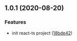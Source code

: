## 1.0.1 (2020-08-20)


### Features

* init react-ts project ([18bde42](https://github.com/linsamasama/react-ts-template/commit/18bde42))



